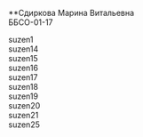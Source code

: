 **Сдиркова Марина Витальевна \
ББСО-01-17

suzen1 \
suzen14 \
suzen15 \
suzen16 \
suzen17 \
suzen18 \
suzen19 \
suzen20 \
suzen21 \
suzen25
